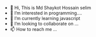 - 👋 Hi, This is Md Shaykot Hossain selim
- 👀 I’m interested in programming....
- 🌱 I’m currently learning javascript  
- 💞️ I’m looking to collaborate on ...
- 📫 How to reach me ...

<!---
shaykot43500/shaykot43500 is a ✨ special ✨ repository because its `README.md` (this file) appears on your GitHub profile.
You can click the Preview link to take a look at your changes.
--->

